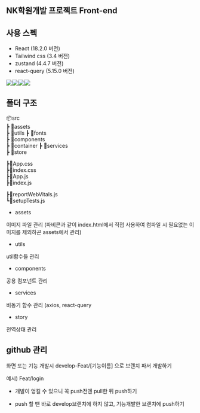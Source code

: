 ## NK학원개발 프로젝트 Front-end   

## 사용 스펙
- React (18.2.0 버전)
- Tailwind css (3.4 버전)
- zustand (4.4.7 버전)
- react-query (5.15.0 버전)

<img src="https://img.shields.io/badge/React-61DAFB?style=for-the-badge&logo=React&logoColor=black"><img src="https://img.shields.io/badge/Tailwindcss-06B6D4?style=for-the-badge&logo=Tailwindcss&logoColor=white"><img src="https://img.shields.io/badge/reactquery-FF4154?style=for-the-badge&logo=reactquery&logoColor=purple"><img src="https://img.shields.io/badge/Zustand-000000?style=for-the-badge&logo=Zustand&logoColor=white">


## 폴더 구조
📦src  
 ┣ 📂assets  
 ┣ 📂utils
 ┣ 📂fonts  
 ┣ 📂components  
 ┣ 📂container
 ┣ 📂services  
 ┣ 📂store

 ┣📜App.css  
 ┣📜index.css    
 ┣📜App.js  
 ┣📜index.js
 
 ┣📜reportWebVitals.js  
 ┗📜setupTests.js  
 
- assets

이미지 파일 관리 (파비콘과 같이 index.html에서 직접 사용하여 컴파일 시 필요없는 이미지를 제외하곤 assets에서 관리)  

- utils

util함수들 관리

- components

공용 컴포넌트 관리

- services

비동기 함수 관리 (axios, react-query

- story

전역상태 관리

## github 관리
화면 또는 기능 개발시 develop-Feat/[기능이름] 으로 브랜치 파서 개발하기 

예시) Feat/login 

- 개발이 엉킬 수 있으니 꼭 push전엔 pull한 뒤 push하기

- push 할 땐 바로 develop브랜치에 하지 않고, 기능개발한 브랜치에 push하기
